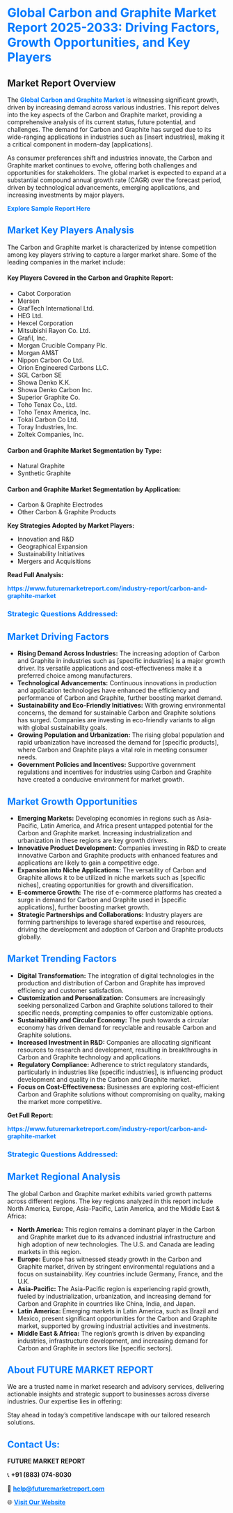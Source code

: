 <h1 style="color: #007BFF;">Global Carbon and Graphite Market Report 2025-2033: Driving Factors, Growth Opportunities, and Key Players</h1>

<section id="overview">
<h2>Market Report Overview</h2>
<p>The <a href="https://www.futuremarketreport.com/industry-report/carbon-and-graphite-market" style="color: #007BFF; text-decoration: none;"><strong>Global Carbon and Graphite Market</strong></a> is witnessing significant growth, driven by increasing demand across various industries. This report delves into the key aspects of the Carbon and Graphite market, providing a comprehensive analysis of its current status, future potential, and challenges. The demand for Carbon and Graphite has surged due to its wide-ranging applications in industries such as [insert industries], making it a critical component in modern-day [applications].</p>
<p>As consumer preferences shift and industries innovate, the Carbon and Graphite market continues to evolve, offering both challenges and opportunities for stakeholders. The global market is expected to expand at a substantial compound annual growth rate (CAGR) over the forecast period, driven by technological advancements, emerging applications, and increasing investments by major players.</p>
</section>

<section id="overview">
<p><a href="https://www.futuremarketreport.com/request-sample/reportId=62590" style="color: #007BFF; text-decoration: none;"><strong>Explore Sample Report Here</strong></a></p>
</section>

<section id="key-players">
<h2 style="color: #007BFF;">Market Key Players Analysis</h2>
<p>The Carbon and Graphite market is characterized by intense competition among key players striving to capture a larger market share. Some of the leading companies in the market include:</p>
<h4>Key Players Covered in the Carbon and Graphite Report:</h4>
<ul><li>Cabot Corporation</li><li>Mersen</li><li>GrafTech International Ltd.</li><li>HEG Ltd.</li><li>Hexcel Corporation</li><li>Mitsubishi Rayon Co. Ltd.</li><li>Grafil, Inc.</li><li>Morgan Crucible Company Plc.</li><li>Morgan AM&amp;T</li><li>Nippon Carbon Co Ltd.</li><li>Orion Engineered Carbons LLC.</li><li>SGL Carbon SE</li><li>Showa Denko K.K.</li><li>Showa Denko Carbon Inc.</li><li>Superior Graphite Co.</li><li>Toho Tenax Co., Ltd.</li><li>Toho Tenax America, Inc.</li><li>Tokai Carbon Co Ltd.</li><li>Toray Industries, Inc.</li><li>Zoltek Companies, Inc.</li></ul>
<h4>Carbon and Graphite Market Segmentation by Type:</h4>
<ul><li>Natural Graphite</li><li>Synthetic Graphite</li></ul>

<h4>Carbon and Graphite Market Segmentation by Application:</h4>
<ul><li>Carbon &amp; Graphite Electrodes</li><li>Other Carbon &amp; Graphite Products</li></ul>
<p><strong>Key Strategies Adopted by Market Players:</strong></p>
<ul>
<li>Innovation and R&D</li>
<li>Geographical Expansion</li>
<li>Sustainability Initiatives</li>
<li>Mergers and Acquisitions</li>
</ul>
</section>

<section>
<p><strong>Read Full Analysis: </strong></p><a href="https://www.futuremarketreport.com/industry-report/carbon-and-graphite-market" style="color: #007BFF; text-decoration: none;"><strong>https://www.futuremarketreport.com/industry-report/carbon-and-graphite-market</strong></a>
<h3 style="color: #007BFF;">Strategic Questions Addressed:</h3>
</section>

<section id="driving-factors">
<h2 style="color: #007BFF;">Market Driving Factors</h2>
<ul>
<li><strong>Rising Demand Across Industries:</strong> The increasing adoption of Carbon and Graphite in industries such as [specific industries] is a major growth driver. Its versatile applications and cost-effectiveness make it a preferred choice among manufacturers.</li>
<li><strong>Technological Advancements:</strong> Continuous innovations in production and application technologies have enhanced the efficiency and performance of Carbon and Graphite, further boosting market demand.</li>
<li><strong>Sustainability and Eco-Friendly Initiatives:</strong> With growing environmental concerns, the demand for sustainable Carbon and Graphite solutions has surged. Companies are investing in eco-friendly variants to align with global sustainability goals.</li>
<li><strong>Growing Population and Urbanization:</strong> The rising global population and rapid urbanization have increased the demand for [specific products], where Carbon and Graphite plays a vital role in meeting consumer needs.</li>
<li><strong>Government Policies and Incentives:</strong> Supportive government regulations and incentives for industries using Carbon and Graphite have created a conducive environment for market growth.</li>
</ul>
</section>

<section id="growth-opportunities">
<h2 style="color: #007BFF;">Market Growth Opportunities</h2>
<ul>
<li><strong>Emerging Markets:</strong> Developing economies in regions such as Asia-Pacific, Latin America, and Africa present untapped potential for the Carbon and Graphite market. Increasing industrialization and urbanization in these regions are key growth drivers.</li>
<li><strong>Innovative Product Development:</strong> Companies investing in R&D to create innovative Carbon and Graphite products with enhanced features and applications are likely to gain a competitive edge.</li>
<li><strong>Expansion into Niche Applications:</strong> The versatility of Carbon and Graphite allows it to be utilized in niche markets such as [specific niches], creating opportunities for growth and diversification.</li>
<li><strong>E-commerce Growth:</strong> The rise of e-commerce platforms has created a surge in demand for Carbon and Graphite used in [specific applications], further boosting market growth.</li>
<li><strong>Strategic Partnerships and Collaborations:</strong> Industry players are forming partnerships to leverage shared expertise and resources, driving the development and adoption of Carbon and Graphite products globally.</li>
</ul>
</section>

<section id="trending-factors">
<h2 style="color: #007BFF;">Market Trending Factors</h2>
<ul>
<li><strong>Digital Transformation:</strong> The integration of digital technologies in the production and distribution of Carbon and Graphite has improved efficiency and customer satisfaction.</li>
<li><strong>Customization and Personalization:</strong> Consumers are increasingly seeking personalized Carbon and Graphite solutions tailored to their specific needs, prompting companies to offer customizable options.</li>
<li><strong>Sustainability and Circular Economy:</strong> The push towards a circular economy has driven demand for recyclable and reusable Carbon and Graphite solutions.</li>
<li><strong>Increased Investment in R&D:</strong> Companies are allocating significant resources to research and development, resulting in breakthroughs in Carbon and Graphite technology and applications.</li>
<li><strong>Regulatory Compliance:</strong> Adherence to strict regulatory standards, particularly in industries like [specific industries], is influencing product development and quality in the Carbon and Graphite market.</li>
<li><strong>Focus on Cost-Effectiveness:</strong> Businesses are exploring cost-efficient Carbon and Graphite solutions without compromising on quality, making the market more competitive.</li>
</ul>
</section>

<section>
<p><strong>Get Full Report: </strong></p><a href="https://www.futuremarketreport.com/industry-report/carbon-and-graphite-market" style="color: #007BFF; text-decoration: none;"><strong>https://www.futuremarketreport.com/industry-report/carbon-and-graphite-market</strong></a>
<h3 style="color: #007BFF;">Strategic Questions Addressed:</h3>
</section>


<section id="regional-analysis">
<h2 style="color: #007BFF;">Market Regional Analysis</h2>
<p>The global Carbon and Graphite market exhibits varied growth patterns across different regions. The key regions analyzed in this report include North America, Europe, Asia-Pacific, Latin America, and the Middle East & Africa:</p>
<ul>
<li><strong>North America:</strong> This region remains a dominant player in the Carbon and Graphite market due to its advanced industrial infrastructure and high adoption of new technologies. The U.S. and Canada are leading markets in this region.</li>
<li><strong>Europe:</strong> Europe has witnessed steady growth in the Carbon and Graphite market, driven by stringent environmental regulations and a focus on sustainability. Key countries include Germany, France, and the U.K.</li>
<li><strong>Asia-Pacific:</strong> The Asia-Pacific region is experiencing rapid growth, fueled by industrialization, urbanization, and increasing demand for Carbon and Graphite in countries like China, India, and Japan.</li>
<li><strong>Latin America:</strong> Emerging markets in Latin America, such as Brazil and Mexico, present significant opportunities for the Carbon and Graphite market, supported by growing industrial activities and investments.</li>
<li><strong>Middle East & Africa:</strong> The region’s growth is driven by expanding industries, infrastructure development, and increasing demand for Carbon and Graphite in sectors like [specific sectors].</li>
</ul>
</section>

<footer>
<h2 style="color: #007BFF;">About FUTURE MARKET REPORT</h2>
<p>We are a trusted name in market research and advisory services, delivering actionable insights and strategic support to businesses across diverse industries. Our expertise lies in offering:</p>

<p>Stay ahead in today’s competitive landscape with our tailored research solutions.</p>

<h2 style="color: #007BFF;">Contact Us:</h2>
<p><strong>FUTURE MARKET REPORT</strong></p>
<p>📞 <strong>+91 (883) 074-8030</strong></p>
<p>📧 <strong><a href="mailto:help@futuremarketreport.com" style="color: #007BFF;">help@futuremarketreport.com</a></strong></p>
<p>🌐 <strong><a href="https://www.futuremarketreport.com/" style="color: #007BFF;">Visit Our Website</a></strong></p>
</footer>